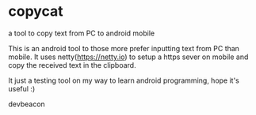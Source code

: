 # copycat
a tool to copy text from PC to android mobile

This is an android tool to those more prefer inputting text from PC than mobile.
It uses netty(https://netty.io) to setup a https sever on mobile and copy the received text
in the clipboard.

It just a testing tool on my way to learn android programming, hope it's useful :)

devbeacon

